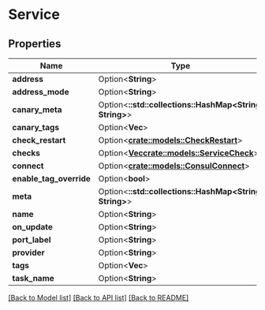 # Service

## Properties

Name | Type | Description | Notes
------------ | ------------- | ------------- | -------------
**address** | Option<**String**> |  | [optional]
**address_mode** | Option<**String**> |  | [optional]
**canary_meta** | Option<**::std::collections::HashMap<String, String>**> |  | [optional]
**canary_tags** | Option<**Vec<String>**> |  | [optional]
**check_restart** | Option<[**crate::models::CheckRestart**](CheckRestart.md)> |  | [optional]
**checks** | Option<[**Vec<crate::models::ServiceCheck>**](ServiceCheck.md)> |  | [optional]
**connect** | Option<[**crate::models::ConsulConnect**](ConsulConnect.md)> |  | [optional]
**enable_tag_override** | Option<**bool**> |  | [optional]
**meta** | Option<**::std::collections::HashMap<String, String>**> |  | [optional]
**name** | Option<**String**> |  | [optional]
**on_update** | Option<**String**> |  | [optional]
**port_label** | Option<**String**> |  | [optional]
**provider** | Option<**String**> |  | [optional]
**tags** | Option<**Vec<String>**> |  | [optional]
**task_name** | Option<**String**> |  | [optional]

[[Back to Model list]](../README.md#documentation-for-models) [[Back to API list]](../README.md#documentation-for-api-endpoints) [[Back to README]](../README.md)


